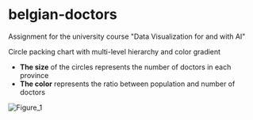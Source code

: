 # belgian-doctors
Assignment for the university course "Data Visualization for and with AI"

Circle packing chart with multi-level hierarchy and color gradient
- **The size** of the circles represents the number of doctors in each province
- **The color** represents the ratio between population and number of doctors

![Figure_1](https://github.com/fbizza/belgium-doctors/assets/109001290/84cec77a-c0a4-4ffa-a2b4-b83a8b409741)
